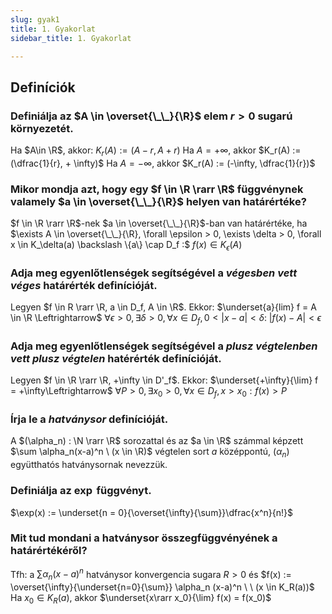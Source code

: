```yaml
---
slug: gyak1
title: 1. Gyakorlat
sidebar_title: 1. Gyakorlat

---
```

## Definíciók
### Definiálja az $A \in \overset{\_\_}{\R}$ elem $r > 0$ sugarú környezetét.

Ha $A\in \R$, akkor: $K_r(A) := (A-r, A+r)$
Ha $A = +\infty$, akkor $K_r(A) := (\dfrac{1}{r}, + \infty)$
Ha $A = -\infty$, akkor $K_r(A) := (-\infty, \dfrac{1}{r})$

### Mikor mondja azt, hogy egy $f \in \R \rarr \R$ függvénynek valamely $a \in \overset{\_\_}{\R}$ helyen van határértéke?

$f \in \R \rarr \R$-nek $a \in \overset{\_\_}{\R}$-ban van határértéke, ha $\exists A \in \overset{\_\_}{\R}, \forall \epsilon > 0, \exists \delta > 0, \forall x \in K_\delta(a) \backslash \{a\} \cap D_f :$
$f(x) \in K_\epsilon(A)$

### Adja meg egyenlőtlenségek segítségével a *végesben vett véges* határérték definícióját.

Legyen $f \in R \rarr \R, a \in D_f, A \in \R$. Ekkor:
$\underset{a}{lim} f = A \in \R \Leftrightarrow$
$\forall \epsilon > 0, \exists \delta > 0, \forall x \in D_f, 0 < |x - a| < \delta :$
$|f(x) - A| <\epsilon$

### Adja meg egyenlőtlenségek segítségével a *plusz végtelenben vett plusz végtelen* hatérérték definícióját.

Legyen $f \in \R \rarr \R, +\infty \in D'_f$. Ekkor:
$\underset{+\infty}{\lim} f = +\infty\Leftrightarrow$
$\forall P > 0, \exists x_0 > 0, \forall x \in D_f, x > x_0 : f(x) > P$

### Írja le a *hatványsor* definícióját.

A $(\alpha_n) : \N \rarr \R$ sorozattal és az $a \in \R$ számmal képzett $\sum \alpha_n(x-a)^n \ (x \in \R)$ végtelen sort $a$ középpontú, $(\alpha_n)$ együtthatós hatványsornak nevezzük.

### Definiálja az $\exp$ függvényt.

$\exp(x) :=  \underset{n = 0}{\overset{\infty}{\sum}}\dfrac{x^n}{n!}$

### Mit tud mondani a hatványsor összegfüggvényének a határértékéről?

Tfh: a $\sum \alpha_n (x-a)^n$ hatványsor konvergencia sugara $R > 0$ és $f(x) := \overset{\infty}{\underset{n=0}{\sum}} \alpha_n (x-a)^n \ \  (x \in K_R(a))$
Ha $x_0\in K_R(a)$, akkor $\underset{x\rarr x_0}{\lim} f(x) = f(x_0)$
<!--stackedit_data:
eyJoaXN0b3J5IjpbLTg5Mjc3ODY1Nl19
-->